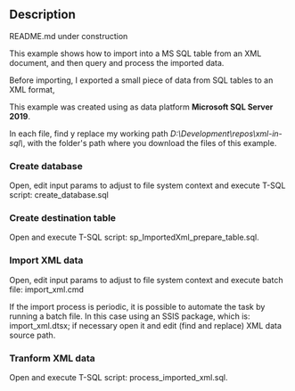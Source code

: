 ## Description

README.md under construction

This example shows how to import into a MS SQL table from an XML document, and then query and process the imported data.

Before importing, I exported a small piece of data from SQL tables to an XML format, 

This example was created using as data platform **Microsoft SQL Server 2019**.

In each file, find y replace my working path *D:\\Development\\repos\\xml-in-sql\\*, with the folder's path where you download the files of this example.

### Create database
Open, edit input params to adjust to file system context and execute T-SQL script: create_database.sql

### Create destination table
Open and execute T-SQL script: sp_ImportedXml_prepare_table.sql. 

### Import XML data
Open, edit input params to adjust to file system context and execute batch file: import_xml.cmd

If the import process is periodic, it is possible to automate the task by running a batch file. In this case using an SSIS package, which is: import_xml.dtsx; if necessary open it and edit (find and replace) XML data source path.

### Tranform XML data
Open and execute T-SQL script: process_imported_xml.sql.

